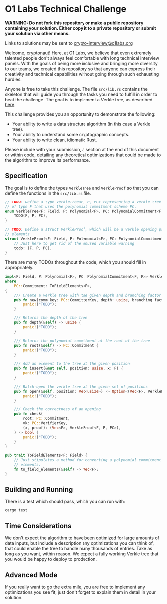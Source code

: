 # O1 Labs Technical Challenge

**WARNING: Do not fork this repository or make a public repository containing your solution. Either copy it to a private repository or submit your solution via other means.**

Links to solutions may be sent to crypto-interview@o1labs.org

Welcome, cryptonaut! Here, at O1 Labs, we believe that even extremely talented people don't always feel comfortable with long technical interview panels. With the goals of being more inclusive and bringing more diversity to our teams, we created this repository so that anyone can express their creativity and technical capabilities without going through such exhausting hurdles.

Anyone is free to take this challenge. The file `src/lib.rs` contains the skeleton that will guide you through the tasks you need to fulfill in order to beat the challenge. The goal is to implement a Verkle tree, as described [here](https://vitalik.ca/general/2021/06/18/verkle.html).

This challenge provides you an opportunity to demonstrate the following:

- Your ability to write a data structure algorithm (in this case a Verkle tree).
- Your ability to understand some cryptographic concepts.
- Your ability to write clean, idiomatic Rust.

Please include with your submission, a section at the end of this document or within code, detailing any theoretical optimizations that could be made to the algorithm to improve its performance.

## Specification

The goal is to define the types `VerkleTree` and `VerkleProof` so that you can define the functions in the `src/lib.rs` file.

```Rust
// TODO: Define a type VerkleTree<F, P, PC> representing a Verkle tree with leaves
// of type F that uses the polynomial commitment scheme PC.
enum VerkleTree<F: Field, P: Polynomial<F>, PC: PolynomialCommitment<F, P>> {
    TODO(F, P, PC),
}

// TODO: Define a struct VerkleProof, which will be a Verkle opening proof for multiple field
// elements
struct VerkleProof<F: Field, P: Polynomial<F>, PC: PolynomialCommitment<F, P>> {
    // Just here to get rid of the unused variable warning
    todo: (F, P, PC),
}
```

There are many TODOs throughout the code, which you should fill in appropriately.

```Rust
impl<F: Field, P: Polynomial<F>, PC: PolynomialCommitment<F, P>> VerkleTree<F, P, PC>
where
    PC::Commitment: ToFieldElements<F>,
{
    /// Create a verkle tree with the given depth and branching factor
    pub fn new(comm_key: PC::CommitterKey, depth: usize, branching_factor: usize) -> Self {
        panic!("TODO");
    }

    /// Returns the depth of the tree
    pub fn depth(&self) -> usize {
        panic!("TODO");
    }

    /// Returns the polynomial commitment at the root of the tree
    pub fn root(&self) -> PC::Commitment {
        panic!("TODO");
    }

    /// Add an element to the tree at the given position
    pub fn insert(&mut self, position: usize, x: F) {
        panic!("TODO");
    }

    /// Batch-open the verkle tree at the given set of positions
    pub fn open(&self, position: Vec<usize>) -> Option<(Vec<F>, VerkleProof<F, P, PC>)> {
        panic!("TODO");
    }

    /// Check the correctness of an opening
    pub fn check(
        root: PC::Commitment,
        vk: PC::VerifierKey,
        (x, proof): (Vec<F>, VerkleProof<F, P, PC>),
    ) -> bool {
        panic!("TODO");
    }
}

pub trait ToFieldElements<F: Field> {
    // Just stipulates a method for converting a polynomial commitment into an vector of field
    // elements.
    fn to_field_elements(&self) -> Vec<F>;
}
```

## Building and Running

There is a test which should pass, which you can run with:

```bash
cargo test
```

## Time Considerations

We don't expect the algorithm to have been optimized for large amounts of data inputs, but include a description any optimizations you can think of, that could enable the tree to handle many thousands of entries. Take as long as you want, within reason. We expect a fully working Verkle tree that you would be happy to deploy to production.

## Advanced Mode

If you really want to go the extra mile, you are free to implement any optimizations you see fit, just don't forget to explain them in detail in your solution.
